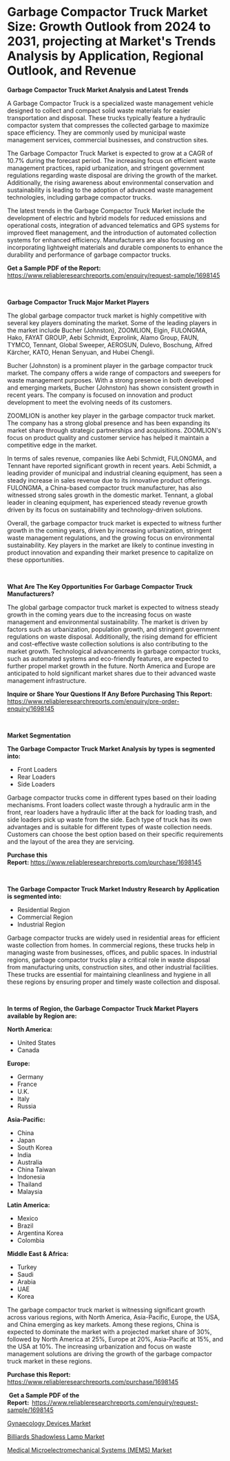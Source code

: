 <p><h1>Garbage Compactor Truck Market Size: Growth Outlook from 2024 to 2031, projecting at Market's Trends Analysis by Application, Regional Outlook, and Revenue</h1></p><p><strong>Garbage Compactor Truck Market Analysis and Latest Trends</strong></p>
<p><p>A Garbage Compactor Truck is a specialized waste management vehicle designed to collect and compact solid waste materials for easier transportation and disposal. These trucks typically feature a hydraulic compactor system that compresses the collected garbage to maximize space efficiency. They are commonly used by municipal waste management services, commercial businesses, and construction sites.</p><p>The Garbage Compactor Truck Market is expected to grow at a CAGR of 10.7% during the forecast period. The increasing focus on efficient waste management practices, rapid urbanization, and stringent government regulations regarding waste disposal are driving the growth of the market. Additionally, the rising awareness about environmental conservation and sustainability is leading to the adoption of advanced waste management technologies, including garbage compactor trucks.</p><p>The latest trends in the Garbage Compactor Truck Market include the development of electric and hybrid models for reduced emissions and operational costs, integration of advanced telematics and GPS systems for improved fleet management, and the introduction of automated collection systems for enhanced efficiency. Manufacturers are also focusing on incorporating lightweight materials and durable components to enhance the durability and performance of garbage compactor trucks.</p></p>
<p><strong>Get a Sample PDF of the Report:&nbsp;</strong> <a href="https://www.reliableresearchreports.com/enquiry/request-sample/1698145">https://www.reliableresearchreports.com/enquiry/request-sample/1698145</a></p>
<p>&nbsp;</p>
<p><strong>Garbage Compactor Truck Major Market Players</strong></p>
<p><p>The global garbage compactor truck market is highly competitive with several key players dominating the market. Some of the leading players in the market include Bucher (Johnston), ZOOMLION, Elgin, FULONGMA, Hako, FAYAT GROUP, Aebi Schmidt, Exprolink, Alamo Group, FAUN, TYMCO, Tennant, Global Sweeper, AEROSUN, Dulevo, Boschung, Alfred Kärcher, KATO, Henan Senyuan, and Hubei Chengli.</p><p>Bucher (Johnston) is a prominent player in the garbage compactor truck market. The company offers a wide range of compactors and sweepers for waste management purposes. With a strong presence in both developed and emerging markets, Bucher (Johnston) has shown consistent growth in recent years. The company is focused on innovation and product development to meet the evolving needs of its customers.</p><p>ZOOMLION is another key player in the garbage compactor truck market. The company has a strong global presence and has been expanding its market share through strategic partnerships and acquisitions. ZOOMLION's focus on product quality and customer service has helped it maintain a competitive edge in the market.</p><p>In terms of sales revenue, companies like Aebi Schmidt, FULONGMA, and Tennant have reported significant growth in recent years. Aebi Schmidt, a leading provider of municipal and industrial cleaning equipment, has seen a steady increase in sales revenue due to its innovative product offerings. FULONGMA, a China-based compactor truck manufacturer, has also witnessed strong sales growth in the domestic market. Tennant, a global leader in cleaning equipment, has experienced steady revenue growth driven by its focus on sustainability and technology-driven solutions.</p><p>Overall, the garbage compactor truck market is expected to witness further growth in the coming years, driven by increasing urbanization, stringent waste management regulations, and the growing focus on environmental sustainability. Key players in the market are likely to continue investing in product innovation and expanding their market presence to capitalize on these opportunities.</p></p>
<p>&nbsp;</p>
<p><strong>What Are The Key Opportunities For Garbage Compactor Truck Manufacturers?</strong></p>
<p><p>The global garbage compactor truck market is expected to witness steady growth in the coming years due to the increasing focus on waste management and environmental sustainability. The market is driven by factors such as urbanization, population growth, and stringent government regulations on waste disposal. Additionally, the rising demand for efficient and cost-effective waste collection solutions is also contributing to the market growth. Technological advancements in garbage compactor trucks, such as automated systems and eco-friendly features, are expected to further propel market growth in the future. North America and Europe are anticipated to hold significant market shares due to their advanced waste management infrastructure.</p></p>
<p><strong>Inquire or Share Your Questions If Any Before Purchasing This Report:</strong> <a href="https://www.reliableresearchreports.com/enquiry/pre-order-enquiry/1698145">https://www.reliableresearchreports.com/enquiry/pre-order-enquiry/1698145</a></p>
<p>&nbsp;</p>
<p><strong>Market Segmentation</strong></p>
<p><strong>The Garbage Compactor Truck Market Analysis by types is segmented into:</strong></p>
<p><ul><li>Front Loaders</li><li>Rear Loaders</li><li>Side Loaders</li></ul></p>
<p><p>Garbage compactor trucks come in different types based on their loading mechanisms. Front loaders collect waste through a hydraulic arm in the front, rear loaders have a hydraulic lifter at the back for loading trash, and side loaders pick up waste from the side. Each type of truck has its own advantages and is suitable for different types of waste collection needs. Customers can choose the best option based on their specific requirements and the layout of the area they are servicing.</p></p>
<p><strong>Purchase this Report:&nbsp;</strong><a href="https://www.reliableresearchreports.com/purchase/1698145">https://www.reliableresearchreports.com/purchase/1698145</a></p>
<p>&nbsp;</p>
<p><strong>The Garbage Compactor Truck Market Industry Research by Application is segmented into:</strong></p>
<p><ul><li>Residential Region</li><li>Commercial Region</li><li>Industrial Region</li></ul></p>
<p><p>Garbage compactor trucks are widely used in residential areas for efficient waste collection from homes. In commercial regions, these trucks help in managing waste from businesses, offices, and public spaces. In industrial regions, garbage compactor trucks play a critical role in waste disposal from manufacturing units, construction sites, and other industrial facilities. These trucks are essential for maintaining cleanliness and hygiene in all these regions by ensuring proper and timely waste collection and disposal.</p></p>
<p>&nbsp;</p>
<p><strong>In terms of Region, the Garbage Compactor Truck Market Players available by Region are:</strong></p>
<p>
    <p> <strong> North America: </strong>
        <ul>
            <li>United States</li>
            <li>Canada</li>
        </ul>
        </p> 
    <p> <strong> Europe: </strong>
        <ul>
            <li>Germany</li>
            <li>France</li>
            <li>U.K.</li>
            <li>Italy</li>
            <li>Russia</li>
        </ul>
        </p> 
    <p> <strong> Asia-Pacific: </strong>
        <ul>
            <li>China</li>
            <li>Japan</li>
            <li>South Korea</li>
            <li>India</li>
            <li>Australia</li>
            <li>China Taiwan</li>
            <li>Indonesia</li>
            <li>Thailand</li>
            <li>Malaysia</li>
        </ul>
        </p> 
    <p> <strong> Latin America: </strong>
        <ul>
            <li>Mexico</li>
            <li>Brazil</li>
            <li>Argentina Korea</li>
            <li>Colombia</li>
        </ul>
        </p> 
    <p> <strong> Middle East & Africa: </strong>
        <ul>
            <li>Turkey</li>
            <li>Saudi</li>
            <li>Arabia</li>
            <li>UAE</li>
            <li>Korea</li>
        </ul>
    </p>
    </p>
<p><p>The garbage compactor truck market is witnessing significant growth across various regions, with North America, Asia-Pacific, Europe, the USA, and China emerging as key markets. Among these regions, China is expected to dominate the market with a projected market share of 30%, followed by North America at 25%, Europe at 20%, Asia-Pacific at 15%, and the USA at 10%. The increasing urbanization and focus on waste management solutions are driving the growth of the garbage compactor truck market in these regions.</p></p>
<p><strong>Purchase this Report: </strong><a href="https://www.reliableresearchreports.com/purchase/1698145">https://www.reliableresearchreports.com/purchase/1698145</a></p>
<p>&nbsp;<strong>Get a Sample PDF of the Report:&nbsp;&nbsp;</strong><a href="https://www.reliableresearchreports.com/enquiry/request-sample/1698145">https://www.reliableresearchreports.com/enquiry/request-sample/1698145</a></p>
<p><strong></strong></p>
<p><p><a href="https://view.publitas.com/reportprime-1/gynaecology-devices-market-with-the-goal-of-estimating-the-market-size-and-future-growth-potential-of-various-market-segments-based-on-component-applications-end-user-and-region/">Gynaecology Devices Market</a></p><p><a href="https://view.publitas.com/reportprime-1/billiards-shadowless-lamp-market-growth-market-trends-covid-19-impact-and-forecasts-for-period-from-2023-2030/">Billiards Shadowless Lamp Market</a></p><p><a href="https://view.publitas.com/reportprime-1/medical-microelectromechanical-systems-mems-market-analysis-examines-its-scope-on-growth-opportunities-and-forecasted-trends-spanning-from-2023-to-2030/">Medical Microelectromechanical Systems (MEMS) Market</a></p></p>